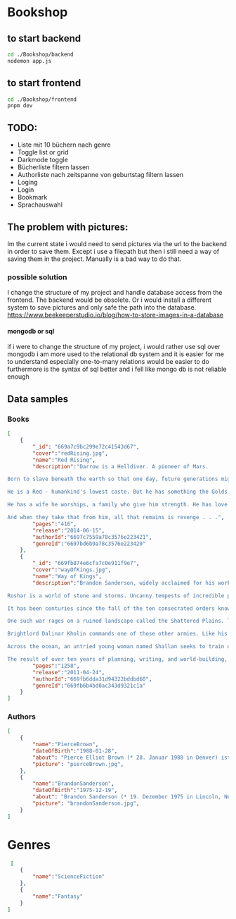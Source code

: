# Bookshop

## to start backend
```bash
cd ./Bookshop/backend
nodemon app.js
```

## to start frontend
```bash
cd ./Bookshop/frontend
pnpm dev
```

## TODO:
- Liste mit 10 büchern nach genre
- Toggle list or grid
- Darkmode toggle
- Bücherliste filtern lassen
- Authorliste nach zeitspanne von geburtstag filtern lassen
- Loging
- Login
- Bookmark
- Sprachauswahl

## The problem with pictures:
Im the current state i would need to send pictures via the url to the backend in order to save them.
Except i use a filepath but then i still need a way of saving them in the project. 
Manually is a bad way to do that.

### possible solution
I change the structure of my project and handle database access from the frontend.
The backend would be obsolete.
Or i would install a different system to save pictures and only safe the path into the database.
https://www.beekeeperstudio.io/blog/how-to-store-images-in-a-database

#### mongodb or sql 
if i were to change the structure of my project, i would rather use sql over mongodb 
i am more used to the relational db system and it is easier for me to understand
especially one-to-many relations would be easier to do
furthermore is the syntax of sql better and i fell like mongo db is not reliable enough

## Data samples
### Books
```json
[
    {
        "_id": "669a7c9bc299e72c41543d67",
        "cover":"redRising.jpg",
        "name":"Red Rising",
        "description":"Darrow is a Helldiver. A pioneer of Mars.

Born to slave beneath the earth so that one day, future generations might live above it.

He is a Red - humankind's lowest caste. But he has something the Golds - the ruthless ruling class - will never understand.

He has a wife he worships, a family who give him strength. He has love.

And when they take that from him, all that remains is revenge . . .",
        "pages":"416",
        "release":"2014-06-15",
        "authorId":"6697c7559a78c3576e223421",
        "genreId":"6697bd6b9a78c3576e223420"
    },
    {
        "_id": "669fb874e6cfa7c0e911f9e7",
        "cover":"wayOfKings.jpg",
        "name":"Way of Kings",
        "description":"Brandon Sanderson, widely acclaimed for his work completing Robert Jordan's 'Wheel of Time saga', begins a grand cycle of his own, with The Way of Kings, Book One of the Stormlight Archive.

Roshar is a world of stone and storms. Uncanny tempests of incredible power sweep across the rocky terrain so frequently that they have shaped ecology and civilization alike. Animals hide in shells, trees pull in branches, and grass retracts into the soilless ground. Cities are built only where the topography offers shelter.

It has been centuries since the fall of the ten consecrated orders known as the Knights Radiant, but their Shardblades and Shardplate remain: mystical swords and suits of armor that transform ordinary men into near-invincible warriors. Men trade kingdoms for Shardblades. Wars were fought for them, and won by them.

One such war rages on a ruined landscape called the Shattered Plains. There, Kaladin, who traded his medical apprenticeship for a spear to protect his little brother, has been reduced to slavery. In a war that makes no sense, where ten armies fight separately against a single foe, he struggles to save his men and to fathom the leaders who consider them expendable.

Brightlord Dalinar Kholin commands one of those other armies. Like his brother, the late king, he is fascinated by an ancient text called The Way of Kings. Troubled by over-powering visions of ancient times and the Knights Radiant, he has begun to doubt his own sanity.

Across the ocean, an untried young woman named Shallan seeks to train under an eminent scholar and notorious heretic, Dalinar's niece, Jasnah. Though she genuinely loves learning, Shallan's motives are less than pure. As she plans a daring theft, her research for Jasnah hints at secrets of the Knights Radiant and the true cause of the war.

The result of over ten years of planning, writing, and world-building, 'The Way of Kings' is but the opening movement of the 'Stormlight Archive', a bold masterpiece in the making.",
        "pages":"1258",
        "release":"2011-04-24",
        "authorId":"669fb6dda31d94322bddbd60",
        "genreId":"669fb6b4bd0ac343d9321c1a"
    }
]
```

### Authors
```json
[
    {
        "name":"PierceBrown",
        "dateOfBirth":"1988-01-28",
        "about": "Pierce Elliot Brown (* 28. Januar 1988 in Denver) ist ein US-amerikanischer Science-Fiction-Autor. Brown wurde durch den Romanzyklus Red Rising bekannt, von dem inzwischen sechs Romane erschienen sind.",
        "picture": "pierceBrown.jpg",
    },
    {
        "name":"BrandonSanderson",
        "dateOfBirth":"1975-12-19",
        "about": "Brandon Sanderson (* 19. Dezember 1975 in Lincoln, Nebraska) ist ein US-amerikanischer Autor von Fantasy- und Science-Fiction-Literatur. Der überwiegende Teil seines Werkes lässt sich dem Subgenre der High Fantasy zuordnen. Bekannt wurde Sanderson vor allem durch seine Mistborn-Reihe (dt. Nebelgeboren). Er beendete den sehr populären und einflussreichen Zyklus Das Rad der Zeit, nachdem dessen Schöpfer Robert Jordan verstorben war.",
        "picture": "brandonSanderson.jpg",
    }
]
```

# Genres
```json
 [
    {
        "name":"ScienceFiction"
    },
    {
        "name":"Fantasy"
    }
]
```
